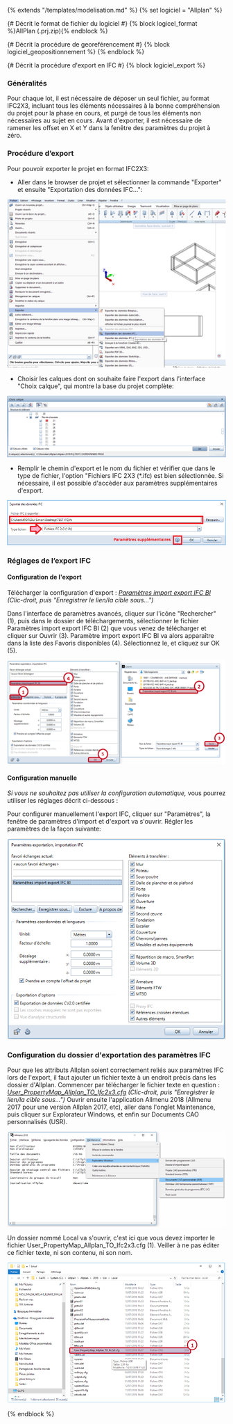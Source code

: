 {% extends "/templates/modelisation.md" %}
{% set logiciel = "Allplan" %}

{# Décrit le format de fichier du logiciel #}
{% block logicel_format %}AllPlan (.prj.zip){% endblock %}

{# Décrit la procédure de georeférencement #}
{% block logiciel_geopositionnement %}
{% endblock %}

{# Décrit la procédure d'export en IFC #}
{% block logiciel_export %}

### Généralités

Pour chaque lot, il est nécessaire de déposer un seul fichier, au format IFC2X3, incluant tous les éléments nécessaires à la bonne compréhension du projet pour la phase en cours, et purgé de tous les éléments non nécessaires au sujet en cours.
Avant d'exporter, il est nécessaire de ramener les offset en X et Y dans la fenêtre des paramètres du projet à zéro.

### Procédure d’export

Pour pouvoir exporter le projet en format IFC2X3:

* Aller dans le browser de projet et sélectionner la commande "Exporter" et ensuite "Exportation des données IFC...":

![EXP1](/02_Modelisation/00_communs/images/EXP1.png)

* Choisir les calques dont on souhaite faire l'export dans l'interface "Choix calque", qui montre la base du projet complète:

![EXP2](/02_Modelisation/00_communs/images/EXP2.PNG)

* Remplir le chemin d'export et le nom du fichier et vérifier que dans le type de fichier, l'option "Fichiers IFC 2X3 (*.ifc) est bien sélectionnée.
Si nécessaire, il est possible d'accèder aux paramètres supplémentaires d'export.

![EXP3](/02_Modelisation/00_communs/images/EXP3.PNG)

### Réglages de l’export IFC

#### Configuration de l'export

Télécharger la configuration d'export : _[Paramètres import export IFC BI](https://raw.githubusercontent.com/BIM-Bouygues-Immobilier/BIM-Execution-Plan/master/templates/softwares/allplan/Param%C3%A8tres%20import%20export%20IFC%20BI.nth)_ _(Clic-droit, puis "Enregistrer le lien/la cible sous...")_

Dans l'interface de paramètres avancés, cliquer sur l'icône "Rechercher" (1), puis dans le dossier de téléchargements, sélectionner le fichier Paramètres import export IFC BI (2) que vous venez de télécharger et cliquer sur Ouvrir (3).
Paramètre import export IFC BI va alors apparaître dans la liste des Favoris disponibles (4). Sélectionnez le, et cliquez sur OK (5).

![ExportIFCAllplan01](/02_Modelisation/00_communs/images/export-allplan/ParametresIFCAllplan01.PNG)

#### Configuration manuelle

_Si vous ne souhaitez pas utiliser la configuration automatique,_ vous pourrez utiliser les réglages décrit ci-dessous :

Pour configurer manuellement l'export IFC, cliquer sur "Paramètres", la fenêtre de paramètres d'import et d'export va s'ouvrir. Régler les paramètres de la façon suivante:

![ExportIFCAllplan02](/02_Modelisation/00_communs/images/export-allplan/ParametresIFCAllplan1.PNG)

### Configuration du dossier d'exportation des paramètres IFC

Pour que les attributs Allplan soient correctement reliés aux paramètres IFC lors de l'export, il faut ajouter un fichier texte à un endroit précis dans les dossier d'Allplan. Commencer par télécharger le fichier texte en question : _[User_PropertyMap_Allplan_TO_Ifc2x3.cfg](https://raw.githubusercontent.com/BIM-Bouygues-Immobilier/BIM-Execution-Plan/master/templates/softwares/allplan/User_PropertyMap_Allplan_TO_Ifc2x3.cfg)_ _(Clic-droit, puis "Enregistrer le lien/la cible sous...")_
Ouvrir ensuite l'application Allmenu 2018 (Allmenu 2017 pour une version Allplan 2017, etc), aller dans l'onglet Maintenance, puis cliquer sur Explorateur Windows, et enfin sur Documents CAO personnalisés (USR).

![ExportIFCAllplan03](/02_Modelisation/00_communs/images/export-allplan/ParametresIFCAllplan03.PNG)

Un dossier nommé Local va s'ouvrir, c'est ici que vous devez importer le fichier User_PropertyMap_Allplan_TO_Ifc2x3.cfg (1). Veiller à ne pas éditer ce fichier texte, ni son contenu, ni son nom.

![ExportIFCAllplan04](/02_Modelisation/00_communs/images/export-allplan/ParametresIFCAllplan04.PNG)

{% endblock %}